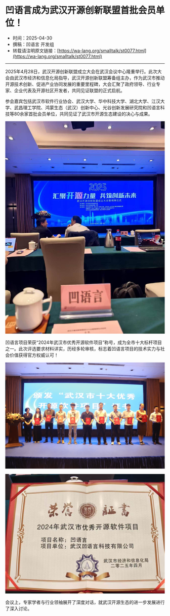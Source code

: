 # 凹语言成为武汉开源创新联盟首批会员单位！

- 时间：2025-04-30
- 撰稿：凹语言 开发组
- 转载请注明原文链接：[https://wa-lang.org/smalltalk/st0077.html](https://wa-lang.org/smalltalk/st0077.html)

---

2025年4月28日，武汉开源创新联盟成立大会在武汉会议中心隆重举行。此次大会由武汉市经济和信息化局指导，武汉开源创新联盟筹备组主办，作为武汉市推动开源技术创新、促进产业协同发展的重要里程碑，大会汇聚了政府领导、行业专家、企业代表及开源社区开发者，共同见证联盟的正式启航。

参会嘉宾包括武汉市软件行业协会、武汉大学、华中科技大学、湖北大学、江汉大学、武昌理工学院、鸿蒙生态（武汉）创新中心、光谷创新发展研究院和凹语言科技等80余家首批会员单位，共同见证了武汉市开源生态建设的决心与成果。

![](/st0077-01.jpg)

凹语言项目荣获“2024年武汉市优秀开源软件项目”称号，成为全市十大标杆项目之一。此次评选要求材料详实，历经多轮审核，标志着凹语言项目的技术实力与社会价值获得官方权威认可！

![](/st0077-02.png)


![](/st0077-03.jpg)

会议上，专家学者与行业领袖展开了深度对话，就武汉开源生态的进一步发展进行了深入讨论。

